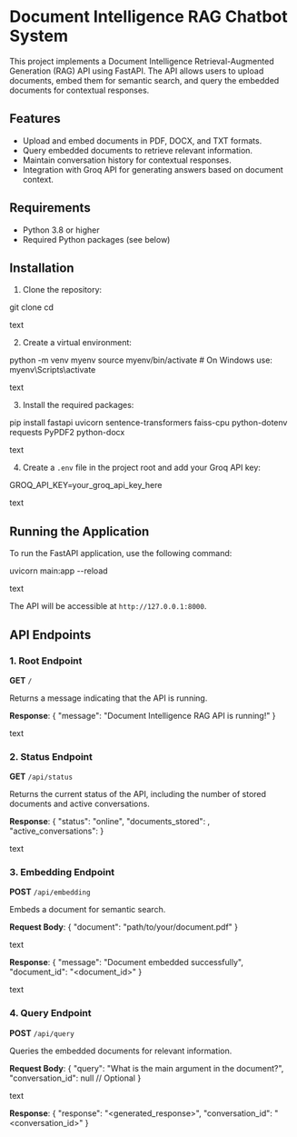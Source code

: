 # Document Intelligence RAG Chatbot System

This project implements a Document Intelligence Retrieval-Augmented Generation (RAG) API using FastAPI. The API allows users to upload documents, embed them for semantic search, and query the embedded documents for contextual responses.

## Features

- Upload and embed documents in PDF, DOCX, and TXT formats.
- Query embedded documents to retrieve relevant information.
- Maintain conversation history for contextual responses.
- Integration with Groq API for generating answers based on document context.

## Requirements

- Python 3.8 or higher
- Required Python packages (see below)

## Installation

1. Clone the repository:

git clone <repository-url>
cd <repository-directory>

text

2. Create a virtual environment:

python -m venv myenv
source myenv/bin/activate # On Windows use: myenv\Scripts\activate

text

3. Install the required packages:

pip install fastapi uvicorn sentence-transformers faiss-cpu python-dotenv requests PyPDF2 python-docx

text

4. Create a `.env` file in the project root and add your Groq API key:

GROQ_API_KEY=your_groq_api_key_here

text

## Running the Application

To run the FastAPI application, use the following command:

uvicorn main:app --reload

text

The API will be accessible at `http://127.0.0.1:8000`.

## API Endpoints

### 1. Root Endpoint

**GET** `/`

Returns a message indicating that the API is running.

**Response**:
{
"message": "Document Intelligence RAG API is running!"
}

text

### 2. Status Endpoint

**GET** `/api/status`

Returns the current status of the API, including the number of stored documents and active conversations.

**Response**:
{
"status": "online",
"documents_stored": <number>,
"active_conversations": <number>
}

text

### 3. Embedding Endpoint

**POST** `/api/embedding`

Embeds a document for semantic search.

**Request Body**:
{
"document": "path/to/your/document.pdf"
}

text

**Response**:
{
"message": "Document embedded successfully",
"document_id": "<document_id>"
}

text

### 4. Query Endpoint

**POST** `/api/query`

Queries the embedded documents for relevant information.

**Request Body**:
{
"query": "What is the main argument in the document?",
"conversation_id": null // Optional
}

text

**Response**:
{
"response": "<generated_response>",
"conversation_id": "<conversation_id>"
}
